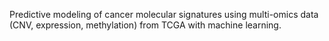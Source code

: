 Predictive modeling of cancer molecular signatures using multi-omics data (CNV, expression, methylation) from TCGA with machine learning.
